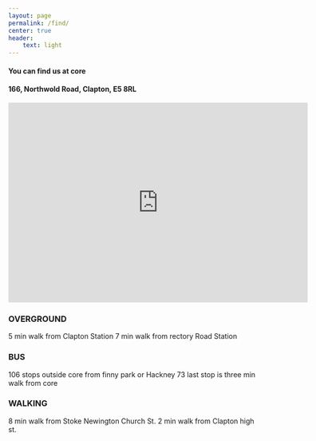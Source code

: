```yaml
---
layout: page
permalink: /find/
center: true
header:
    text: light
---
```


#### You can find us at core
#### 166, Northwold Road, Clapton, E5 8RL

<iframe src="https://www.google.com/maps/embed?pb=!1m14!1m8!1m3!1d9921.172216158066!2d-0.06186!3d51.562861!3m2!1i1024!2i768!4f13.1!3m3!1m2!1s0x0%3A0xe87e5590455e1fa4!2sCore+Clapton!5e0!3m2!1sen!2suk!4v1528367295265" width="600" height="400" frameborder="0" style="border:0" allowfullscreen></iframe>

### OVERGROUND
5 min walk from Clapton Station
7 min walk from rectory Road Station

### BUS
106 stops outside core from finny park or Hackney
73 last stop is three min walk from core
 
### WALKING
8 min walk from Stoke Newington Church St.
2 min walk from Clapton high st.

